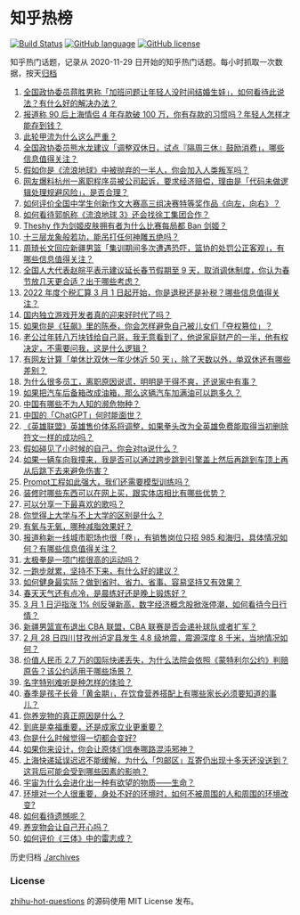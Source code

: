 # 知乎热榜
[![Build Status](https://github.com/ToWeLong/zhihu-hot-questions/workflows/CI/badge.svg)](https://github.com/ToWeLong/zhihu-hot-questions/actions)
[![GitHub language](https://img.shields.io/badge/language-golang-orange.svg)](https://golang.org/)
[![GitHub license](https://img.shields.io/github/license/ToWeLong/zhihu-hot-questions)](https://github.com/ToWeLong/zhihu-hot-questions/blob/main/LICENSE)

知乎热门话题，记录从 2020-11-29 日开始的知乎热门话题。每小时抓取一次数据，按天[归档](./archives)

<!-- BEGIN -->

1. [全国政协委员蒋胜男称「加班问题让年轻人没时间结婚生娃」，如何看待此说法？有什么好的解决办法？](https://www.zhihu.com/question/586689972)
1. [报道称 90 后上海情侣 4 年存款破 100 万，你有存款的习惯吗？年轻人怎样才能存到钱？](https://www.zhihu.com/question/586732954)
1. [此轮甲流为什么这么严重？](https://www.zhihu.com/question/586730857)
1. [全国政协委员熊水龙建议「调整双休日，试点『隔周三休』鼓励消费」，哪些信息值得关注？](https://www.zhihu.com/question/586865217)
1. [假如你是《流浪地球》中被抛弃的一半人，你会加入人类叛军吗？](https://www.zhihu.com/question/580341171)
1. [网友爆料杭州一离职程序员被公司起诉，要求经济赔偿，理由是「代码未做逻辑处理规避风险」，是否合理？](https://www.zhihu.com/question/586786214)
1. [如何评价全国中学生创新作文大赛高三组决赛特等奖作品《向左，向右》？](https://www.zhihu.com/question/586372660)
1. [如何看待郭帆称《流浪地球 3》还会找徐工集团合作？](https://www.zhihu.com/question/586806223)
1. [Theshy 作为剑姬皮肤拥有者为什么比赛每局都 Ban 剑姬？](https://www.zhihu.com/question/586419547)
1. [十三层龙象般若功，能吊打任何神雕五绝吗？](https://www.zhihu.com/question/425532363)
1. [周琦长文回应新疆男篮「集训期间多次遭遇恐吓，篮协的处罚公正客观」，有哪些信息值得关注？](https://www.zhihu.com/question/586858614)
1. [全国人大代表赵皖平表示建议延长春节假期至 9 天，取消调休制度，你认为春节放几天更合适？出于哪些考虑？](https://www.zhihu.com/question/586858591)
1. [2022 年度个税汇算 3 月 1 日起开始，你是退税还是补税？哪些信息值得关注？](https://www.zhihu.com/question/584347913)
1. [国内独立游戏开发者真的迎来好时代了吗？](https://www.zhihu.com/question/586716645)
1. [如果你是《狂飙》里的陈泰，你会怎样避免自己被儿女们「夺权篡位」？](https://www.zhihu.com/question/586277606)
1. [老公过年转八万块钱给自己哥，我无意看到了，他说家庭财产的一半，他有权决定，不需要问我，这是什么逻辑？](https://www.zhihu.com/question/580525455)
1. [有网友计算「单休比双休一年少休近 50 天」，除了天数以外，单双休还有哪些差别？](https://www.zhihu.com/question/586901004)
1. [为什么很多员工，离职原因说谎，明明是干得不爽，还说家中有事？](https://www.zhihu.com/question/585272558)
1. [如果把汽车后备箱改成油箱，那么这辆汽车加满油可以跑多久？](https://www.zhihu.com/question/585905488)
1. [中国有哪些不为人知的濒危物种？](https://www.zhihu.com/question/363711872)
1. [中国的「ChatGPT」何时能面世？](https://www.zhihu.com/question/585103314)
1. [《英雄联盟》英雄售价体系将调整，如果拳头改为全英雄免费能取得当初删除符文一样的成功吗？](https://www.zhihu.com/question/584428495)
1. [假如碰见了小时候的自己，你会对ta说什么？](https://www.zhihu.com/question/583574252)
1. [如果一辆车向我撞来，我是否可以通过跨步跳到引擎盖上然后再跳到车顶上再从后跳下去来避免伤害？](https://www.zhihu.com/question/567643927)
1. [Prompt工程如此强大，我们还需要模型训练吗？](https://www.zhihu.com/question/586331504)
1. [装修时哪些东西可以在网上买，跟实体店相比有哪些优势？](https://www.zhihu.com/question/585164338)
1. [可以分享一下最喜欢的歌吗？](https://www.zhihu.com/question/586789507)
1. [你觉得上大学与不上大学的区别是什么？](https://www.zhihu.com/question/586860955)
1. [有氧与无氧，哪种减脂效果好？](https://www.zhihu.com/question/585496931)
1. [报道称新一线城市职场也很「卷」，有销售岗位只招 985 和海归，具体情况如何？有哪些信息值得关注？](https://www.zhihu.com/question/586511910)
1. [太极拳是一项门槛很高的运动吗？](https://www.zhihu.com/question/585876197)
1. [一跑步就累，坚持不下来，有什么好的建议？](https://www.zhihu.com/question/585794295)
1. [如何健身最实际？做到省时、省力、省事、容易坚持又有效果？](https://www.zhihu.com/question/586188925)
1. [春天天气还有点冷，是晨练好还是晚上锻炼好？](https://www.zhihu.com/question/585465725)
1. [3 月 1 日沪指涨 1% 创反弹新高，数字经济概念股掀涨停潮，如何看待今日行情？](https://www.zhihu.com/question/586883518)
1. [新疆男篮宣布退出 CBA 联盟，CBA 联赛是否会递补球队或者扩军？](https://www.zhihu.com/question/586827348)
1. [2 月 28 日四川甘孜州泸定县发生 4.8 级地震，震源深度 8 千米，当地情况如何？](https://www.zhihu.com/question/586816837)
1. [价值人民币 2.7 万的国际快递丢失，为什么法院会依照《蒙特利尔公约》判赔原告？该公约适用于哪些场景？](https://www.zhihu.com/question/586502368)
1. [名字特别难听是种怎样的体验？](https://www.zhihu.com/question/33599039)
1. [春季是孩子长骨「黄金期」，在饮食营养搭配上有哪些家长必须要知道的事儿？](https://www.zhihu.com/question/584169077)
1. [你养宠物的真正原因是什么？](https://www.zhihu.com/question/584992181)
1. [到底是幸福重要，还是成家立业更重要？](https://www.zhihu.com/question/586816206)
1. [你是什么时候觉得一切都会变好?](https://www.zhihu.com/question/586790811)
1. [如果你来设计，你会让原体们信奉哪路混沌邪神？](https://www.zhihu.com/question/456913275)
1. [上海快递延误迟迟不能缓解，为什么「包邮区」互寄仍出现十多天还没送到？这背后可能会受到哪些因素的影响？](https://www.zhihu.com/question/586500475)
1. [宇宙为什么会进化出一种有欲望的物质——生命？](https://www.zhihu.com/question/585539771)
1. [环境对一个人很重要，身处不好的环境时，如何不被周围的人和周围的环境改变?](https://www.zhihu.com/question/268983861)
1. [如何看待遗憾呢？](https://www.zhihu.com/question/586746545)
1. [养宠物会让自己开心吗？](https://www.zhihu.com/question/583581630)
1. [如何评价《三体》中的雷志成？](https://www.zhihu.com/question/581728129)

<!-- END -->

历史归档 [./archives](./archives)


### License
[zhihu-hot-questions](https://github.com/towelong/zhihu-hot-questions) 的源码使用 MIT License 发布。